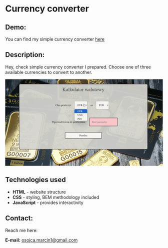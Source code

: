 # Currency converter

## Demo:
You can find my simple currency converter [here](https://mikoli09.github.io/CurrencyConverter/)



## Description:
Hey, check simple currency converter I prepared. Choose one of three available currencies to convert to another. 

![currencyConverterGIF](/images/currencyConverter.gif)

## Technologies used
- **HTML** - website structure
- **CSS** - styling, BEM methodology included
- **JavaScript** - provides interactivity


## Contact:

Reach me here:

**E-mail:** [osojca.marcin1@gmail.com](mailto:osojca.marcin1@gmail.com)

